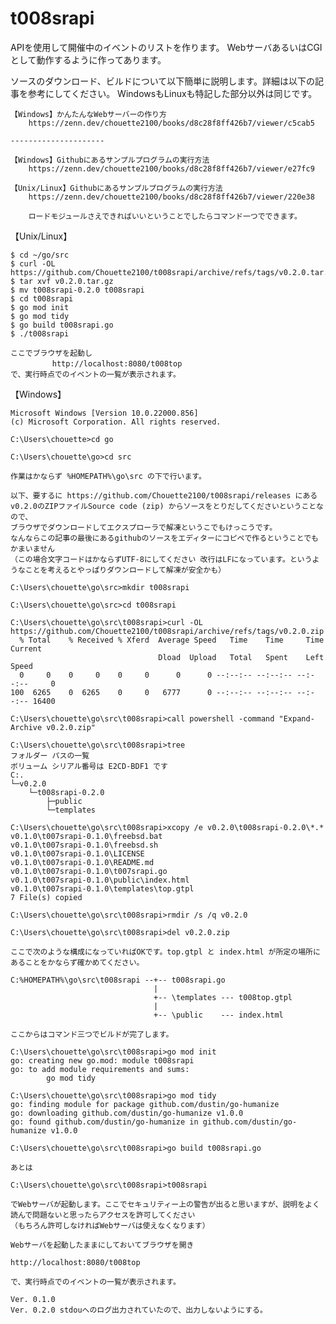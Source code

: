 # t008srapi

APIを使用して開催中のイベントのリストを作ります。
WebサーバあるいはCGIとして動作するように作ってあります。

ソースのダウンロード、ビルドについて以下簡単に説明します。詳細は以下の記事を参考にしてください。
WindowsもLinuxも特記した部分以外は同じです。

	【Windows】かんたんなWebサーバーの作り方
		https://zenn.dev/chouette2100/books/d8c28f8ff426b7/viewer/c5cab5

	---------------------

	【Windows】Githubにあるサンプルプログラムの実行方法
		https://zenn.dev/chouette2100/books/d8c28f8ff426b7/viewer/e27fc9

	【Unix/Linux】Githubにあるサンプルプログラムの実行方法
		https://zenn.dev/chouette2100/books/d8c28f8ff426b7/viewer/220e38

		ロードモジュールさえできればいいということでしたらコマンド一つでできます。

【Unix/Linux】

	$ cd ~/go/src
	$ curl -OL https://github.com/Chouette2100/t008srapi/archive/refs/tags/v0.2.0.tar.gz
	$ tar xvf v0.2.0.tar.gz
	$ mv t008srapi-0.2.0 t008srapi
	$ cd t008srapi
	$ go mod init
	$ go mod tidy
	$ go build t008srapi.go
	$ ./t008srapi

	ここでブラウザを起動し
	　　		http://localhost:8080/t008top
	で、実行時点でのイベントの一覧が表示されます。

【Windows】

	Microsoft Windows [Version 10.0.22000.856]
	(c) Microsoft Corporation. All rights reserved.

	C:\Users\chouette>cd go

	C:\Users\chouette\go>cd src

	作業はかならず %HOMEPATH%\go\src の下で行います。

	以下、要するに https://github.com/Chouette2100/t008srapi/releases にあるv0.2.0のZIPファイルSource code (zip) からソースをとりだしてくださいということなので、
	ブラウザでダウンロードしてエクスプローラで解凍というこでもけっこうです。
	なんならこの記事の最後にあるgithubのソースをエディターにコピペで作るということでもかまいません
	（この場合文字コードはかならずUTF-8にしてください 改行はLFになっています。というようなことを考えるとやっぱりダウンロードして解凍が安全かも）

	C:\Users\chouette\go\src>mkdir t008srapi

	C:\Users\chouette\go\src>cd t008srapi

	C:\Users\chouette\go\src\t008srapi>curl -OL https://github.com/Chouette2100/t008srapi/archive/refs/tags/v0.2.0.zip
	  % Total    % Received % Xferd  Average Speed   Time    Time     Time  Current
	                                 Dload  Upload   Total   Spent    Left  Speed
	  0     0    0     0    0     0      0      0 --:--:-- --:--:-- --:--:--     0
	100  6265    0  6265    0     0   6777      0 --:--:-- --:--:-- --:--:-- 16400

	C:\Users\chouette\go\src\t008srapi>call powershell -command "Expand-Archive v0.2.0.zip"

	C:\Users\chouette\go\src\t008srapi>tree
	フォルダー パスの一覧
	ボリューム シリアル番号は E2CD-BDF1 です
	C:.
	└─v0.2.0
	    └─t008srapi-0.2.0
	        ├─public
	        └─templates

	C:\Users\chouette\go\src\t008srapi>xcopy /e v0.2.0\t008srapi-0.2.0\*.*
	v0.1.0\t007srapi-0.1.0\freebsd.bat
	v0.1.0\t007srapi-0.1.0\freebsd.sh
	v0.1.0\t007srapi-0.1.0\LICENSE
	v0.1.0\t007srapi-0.1.0\README.md
	v0.1.0\t007srapi-0.1.0\t007srapi.go
	v0.1.0\t007srapi-0.1.0\public\index.html
	v0.1.0\t007srapi-0.1.0\templates\top.gtpl
	7 File(s) copied

	C:\Users\chouette\go\src\t008srapi>rmdir /s /q v0.2.0

	C:\Users\chouette\go\src\t008srapi>del v0.2.0.zip

	ここで次のような構成になっていればOKです。top.gtpl と index.html が所定の場所にあることをかならず確かめてください。

	C:%HOMEPATH%\go\src\t008srapi --+-- t008srapi.go
	                                |
	                                +-- \templates --- t008top.gtpl
	                                |
	                                +-- \public    --- index.html

	ここからはコマンド三つでビルドが完了します。

	C:\Users\chouette\go\src\t008srapi>go mod init
	go: creating new go.mod: module t008srapi
	go: to add module requirements and sums:
	        go mod tidy

	C:\Users\chouette\go\src\t008srapi>go mod tidy
	go: finding module for package github.com/dustin/go-humanize
	go: downloading github.com/dustin/go-humanize v1.0.0
	go: found github.com/dustin/go-humanize in github.com/dustin/go-humanize v1.0.0

	C:\Users\chouette\go\src\t008srapi>go build t008srapi.go

	あとは

	C:\Users\chouette\go\src\t008srapi>t008srapi

	でWebサーバが起動します。ここでセキュリティー上の警告が出ると思いますが、説明をよく読んで問題ないと思ったらアクセスを許可してください
	（もちろん許可しなければWebサーバは使えなくなります）

	Webサーバを起動したままにしておいてブラウザを開き

	http://localhost:8080/t008top

	で、実行時点でのイベントの一覧が表示されます。

	Ver. 0.1.0
	Ver. 0.2.0 stdouへのログ出力されていたので、出力しないようにする。
